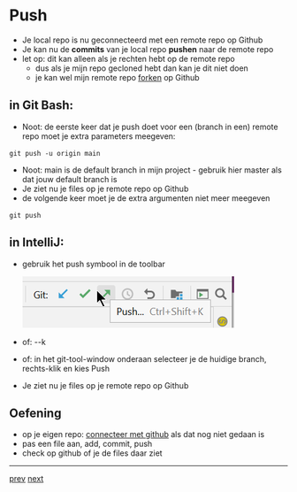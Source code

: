 # Push

* Je local repo is nu geconnecteerd met een remote repo op Github
* Je kan nu de **commits** van je local repo **pushen** naar de remote repo
* let op: dit kan alleen als je rechten hebt op de remote repo
  * dus als je mijn repo gecloned hebt dan kan je dit niet doen
  * je kan wel mijn remote repo [forken](06_fork.md) op Github


## in Git Bash:
* Noot: de eerste keer dat je push doet voor een (branch in een) remote repo moet je extra parameters meegeven:
```
git push -u origin main 
```
* Noot: main is de default branch in mijn project - gebruik hier master als dat jouw default branch is
* Je ziet nu je files op je remote repo op Github
* de volgende keer moet je de extra argumenten niet meer meegeven
```
git push
```


## in IntelliJ:
* gebruik het push symbool in de toolbar 

  ![img.png](images/push.png)
* of: <CTRL>-<SHIFT>-k
* of: in het git-tool-window onderaan selecteer je de huidige branch, rechts-klik en kies Push 
* Je ziet nu je files op je remote repo op Github


## Oefening
* op je eigen repo: [connecteer met github](04_connect_existing_local_repo.md) als dat nog niet gedaan is 
* pas een file aan, add, commit, push
* check op github of je de files daar ziet 


---
[prev](04_connect_existing_local_repo.md)
[next](06_fork.md)


